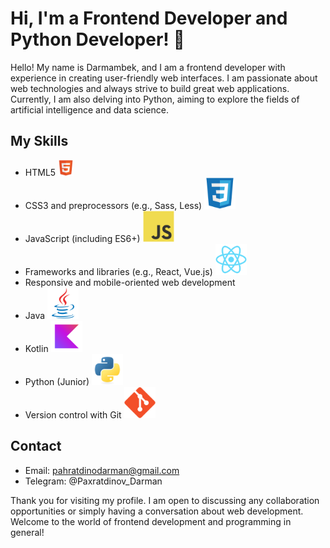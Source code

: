 # Hi, I'm a Frontend Developer and Python Developer! 👋

Hello! My name is Darmambek, and I am a frontend developer with experience in creating user-friendly web interfaces. I am passionate about web technologies and always strive to build great web applications. Currently, I am also delving into Python, aiming to explore the fields of artificial intelligence and data science.

## My Skills
- HTML5 <img src="https://raw.githubusercontent.com/devicons/devicon/master/icons/html5/html5-original.svg" width="25" height="25">
- CSS3 and preprocessors (e.g., Sass, Less) <img src="https://raw.githubusercontent.com/devicons/devicon/master/icons/css3/css3-original.svg" width="50" height="50">
- JavaScript (including ES6+) <img src="https://raw.githubusercontent.com/devicons/devicon/master/icons/javascript/javascript-original.svg" width="50" height="50">
- Frameworks and libraries (e.g., React, Vue.js) <img src="https://raw.githubusercontent.com/devicons/devicon/master/icons/react/react-original.svg" width="50" height="50">
- Responsive and mobile-oriented web development
- Java <img src="https://raw.githubusercontent.com/devicons/devicon/master/icons/java/java-original.svg" width="50" height="50">
- Kotlin <img src="https://raw.githubusercontent.com/devicons/devicon/master/icons/kotlin/kotlin-original.svg" width="50" height="50">
- Python (Junior) <img src="https://raw.githubusercontent.com/devicons/devicon/master/icons/python/python-original.svg" width="50" height="50">
- Version control with Git <img src="https://raw.githubusercontent.com/devicons/devicon/master/icons/git/git-original.svg" width="50" height="50">

## Contact

- Email: pahratdinodarman@gmail.com
- Telegram: @Paxratdinov_Darman

Thank you for visiting my profile. I am open to discussing any collaboration opportunities or simply having a conversation about web development. Welcome to the world of frontend development and programming in general!
